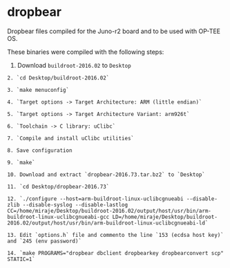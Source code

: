 # dropbear
Dropbear files compiled for the Juno-r2 board and to be used with OP-TEE OS.

These binaries were compiled with the following steps: 

  1. Download `buildroot-2016.02` to `Desktop`

	2. `cd Desktop/buildroot-2016.02`

	3. `make menuconfig`
	
	4. `Target options -> Target Architecture: ARM (little endian)`
	
	5. `Target options -> Target Architecture Variant: arm926t`
	
	6. `Toolchain -> C library: uClibc`
	
	7. `Compile and install uClibc utilities`
	
	8. Save configuration
	
	9. `make`
	
	10. Download and extract `dropbear-2016.73.tar.bz2` to `Desktop`
	
	11. `cd Desktop/dropbear-2016.73`
	
	12. `./configure --host=arm-buildroot-linux-uclibcgnueabi --disable-zlib --disable-syslog --disable-lastlog CC=/home/miraje/Desktop/buildroot-2016.02/output/host/usr/bin/arm-buildroot-linux-uclibcgnueabi-gcc LD=/home/miraje/Desktop/buildroot-2016.02/output/host/usr/bin/arm-buildroot-linux-uclibcgnueabi-ld`
	
	13. Edit `options.h` file and commento the line `153 (ecdsa host key)` and `245 (env password)`
	
	14. `make PROGRAMS="dropbear dbclient dropbearkey dropbearconvert scp" STATIC=1`
